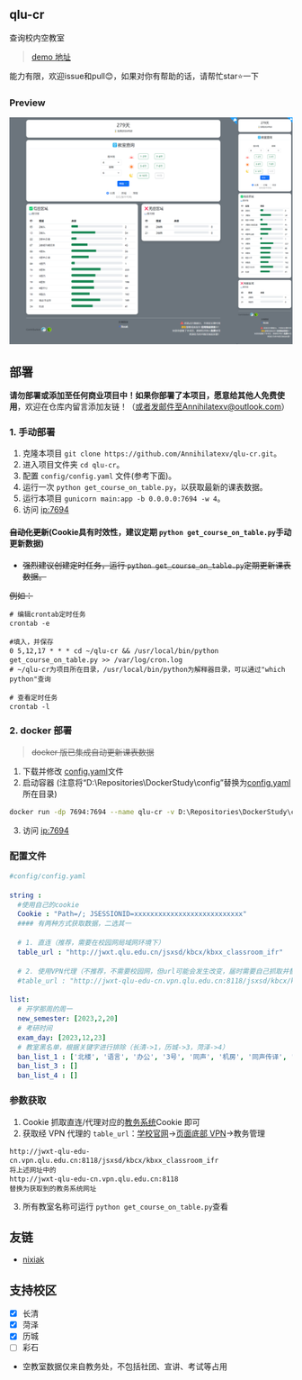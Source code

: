 ## qlu-cr

 查询校内空教室

> [demo 地址](https://cr.qlut.repl.co)

能力有限，欢迎issue和pull😊，如果对你有帮助的话，请帮忙star⭐一下

### Preview

![Preview.png](https://github.com/Annihilatexv/picx-images-hosting/raw/master/GitHub/课表查询（拼接）.png)

## 部署

**请勿部署或添加至任何商业项目中！**如果你部署了本项目，愿意给其他人**免费使用**，欢迎在仓库内留言添加友链！（或者发邮件至Annihilatexv@outlook.com）

### 1. 手动部署

1. 克隆本项目 ``git clone https://github.com/Annihilatexv/qlu-cr.git``。
2. 进入项目文件夹 ``cd qlu-cr``。
3. 配置 ``config/config.yaml`` 文件(参考下面)。
4. 运行一次 ``python get_course_on_table.py``，以获取最新的课表数据。
5. 运行本项目 ``gunicorn main:app -b 0.0.0.0:7694 -w 4``。
6. 访问 [ip:7694](http://127.0.0.1:7694)

#### ~~自动化更新~~(Cookie具有时效性，建议定期 ``python get_course_on_table.py``手动更新数据)

- ~~强烈建议创建定时任务，运行 ``python get_course_on_table.py``定期更新课表数据。~~

~~例如：~~

```
# 编辑crontab定时任务
crontab -e

#填入，并保存
0 5,12,17 * * * cd ~/qlu-cr && /usr/local/bin/python get_course_on_table.py >> /var/log/cron.log
# ~/qlu-cr为项目所在目录，/usr/local/bin/python为解释器目录，可以通过"which python"查询

# 查看定时任务
crontab -l
```

### 2. docker 部署

> ~~docker 版已集成自动更新课表数据~~

1. 下载并修改 [config.yaml](https://github.com/Annihilatexv/qlu-cr/blob/main/config/config.yaml)文件
2. 启动容器 (注意将“D:\Repositories\DockerStudy\config”替换为[config.yaml](https://github.com/Annihilatexv/qlu-cr/blob/main/config/config.yaml) 所在目录)

```sh
docker run -dp 7694:7694 --name qlu-cr -v D:\Repositories\DockerStudy\config:/app/config annihilatexv/qlu-cr:latest
```

3. 访问 [ip:7694](http://127.0.0.1:7694)

### 配置文件

```yaml
#config/config.yaml

string :
  #使用自己的cookie
  Cookie : "Path=/; JSESSIONID=xxxxxxxxxxxxxxxxxxxxxxxxxxx"
  #### 有两种方式获取数据，二选其一

  # 1. 直连（推荐，需要在校园网局域网环境下）
  table_url : "http://jwxt.qlu.edu.cn/jsxsd/kbcx/kbxx_classroom_ifr"

  # 2. 使用VPN代理（不推荐，不需要校园网，但url可能会发生改变，届时需要自己抓取并替换前半域名）
  #table_url : "http://jwxt-qlu-edu-cn.vpn.qlu.edu.cn:8118/jsxsd/kbcx/kbxx_classroom_ifr"

list:
  # 开学那周的周一
  new_semester: [2023,2,20]
  # 考研时间
  exam_day: [2023,12,23]
  # 教室黑名单，根据关键字进行排除（长清->1，历城->3，菏泽->4）
  ban_list_1 : ['北楼', '语言', '办公', '3号', '同声', '机房', '同声传译', '实验北楼', '操场', '室','1号公教楼405','1号公教楼305','1号公教楼505','1号公教楼604']
  ban_list_3 : []
  ban_list_4 : []
```

### 参数获取

1. Cookie 抓取直连/代理对应的[教务系统](http://jwxt.qlu.edu.cn/)Cookie 即可
2. 获取经 VPN 代理的 ``table_url``：[学校官网](https://www.qlu.edu.cn/)->[页面底部 VPN](https://vpn.qlu.edu.cn/)->教务管理

```text
http://jwxt-qlu-edu-cn.vpn.qlu.edu.cn:8118/jsxsd/kbcx/kbxx_classroom_ifr
将上述网址中的
http://jwxt-qlu-edu-cn.vpn.qlu.edu.cn:8118
替换为获取到的教务系统网址
```

3. 所有教室名称可运行 `python get_course_on_table.py`查看

## 友链

- [nixiak](https://qlu.nixiak.xyz)

## 支持校区

- [X] 长清
- [X] 菏泽
- [X] 历城
- [ ] 彩石

- 空教室数据仅来自教务处，不包括社团、宣讲、考试等占用
